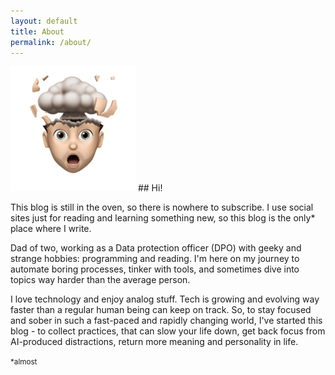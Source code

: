 ```yaml
---
layout: default
title: About
permalink: /about/
---
```


<img src="/assets/welcome.PNG" alt="memoji" width="200"/>
## Hi!

This blog is still in the oven, so there is nowhere to subscribe. I use social sites just for reading and learning something new, so this blog is the only* place where I write.


Dad of two, working as a Data protection officer (DPO) with geeky and strange hobbies: programming and reading. I'm here on my journey to automate boring processes, tinker with tools, and sometimes dive into topics way harder than the average person.


I love technology and enjoy analog stuff. Tech is growing and evolving way faster than a regular human being can keep on track. So, to stay focused and sober in such a fast-paced and rapidly changing world, I've started this blog - to collect practices, that can slow your life down, get back focus from AI-produced distractions, return more meaning and personality in life.

<small>*almost</small>
